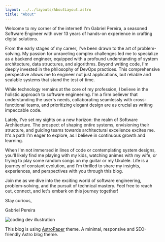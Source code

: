 ```yaml
---
layout: ../../layouts/AboutLayout.astro
title: "About"
---
```


Welcome to my corner of the internet! I'm Gabriel Pereira, a seasoned Software Engineer with over 13 years of hands-on experience in crafting digital solutions.

From the early stages of my career, I've been drawn to the art of problem-solving. My passion for unraveling complex challenges led me to specialize as a backend engineer, equipped with a profound understanding of system architecture, data structures, and algorithms. Beyond writing code, I'm deeply invested in the philosophy of DevOps practices. This comprehensive perspective allows me to engineer not just applications, but reliable and scalable systems that stand the test of time.

While technology remains at the core of my profession, I believe in the holistic approach to software engineering. I'm a firm believer that understanding the user's needs, collaborating seamlessly with cross-functional teams, and prioritizing elegant design are as crucial as writing impeccable code.

Lately, I've set my sights on a new horizon: the realm of Software Architecture. The prospect of shaping entire systems, envisioning their structure, and guiding teams towards architectural excellence excites me. It's a path I'm eager to explore, as I believe in continuous growth and learning.

When I'm not immersed in lines of code or contemplating system designs, you'll likely find me playing with my kids, watching animes with my wife, or trying to play some random songs on my guitar or my Ukulele. Life is a journey of constant evolution, and I'm thrilled to share my insights, experiences, and perspectives with you through this blog.

Join me as we dive into the exciting world of software engineering, problem-solving, and the pursuit of technical mastery. Feel free to reach out, connect, and let's embark on this journey together!

Stay curious,

Gabriel Pereira

<div>
  <img src="/assets/dev.svg" class="sm:w-1/2 mx-auto" alt="coding dev illustration">
</div>

This blog is using [AstroPaper](https://github.com/satnaing/astro-paper) theme. A minimal, responsive and SEO-friendly Astro blog theme.
